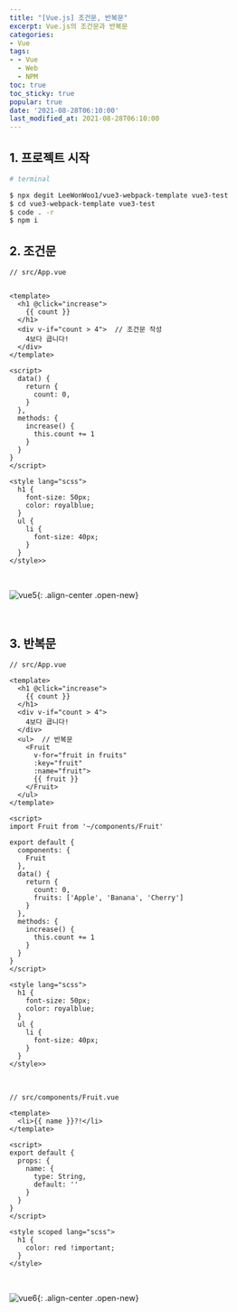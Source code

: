 ```yaml
---
title: "[Vue.js] 조건문, 반복문"
excerpt: Vue.js의 조건문과 반복문
categories:
- Vue
tags:
- - Vue
  - Web
  - NPM
toc: true
toc_sticky: true
popular: true
date: '2021-08-28T06:10:00'
last_modified_at: 2021-08-28T06:10:00
---
```


## 1. 프로젝트 시작

```bash
# terminal

$ npx degit LeeWonWoo1/vue3-webpack-template vue3-test
$ cd vue3-webpack-template vue3-test
$ code . -r
$ npm i
```

## 2. 조건문

```vue
// src/App.vue


<template>
  <h1 @click="increase">
    {{ count }}
  </h1>
  <div v-if="count > 4">  // 조건문 작성
    4보다 큽니다!
  </div>
</template>

<script>
  data() {
    return {
      count: 0,
    }
  },
  methods: {
    increase() {
      this.count += 1
    }
  }
}
</script>

<style lang="scss">
  h1 {
    font-size: 50px;
    color: royalblue;
  }
  ul {
    li {
      font-size: 40px;
    }
  }
</style>>
```

<br>

![vue5](https://user-images.githubusercontent.com/62803763/131190862-960b8008-f9de-4a92-abfc-176b159585b1.PNG){: .align-center .open-new}


<br>

## 3. 반복문

```vue
// src/App.vue

<template>
  <h1 @click="increase">
    {{ count }}
  </h1>
  <div v-if="count > 4">
    4보다 큽니다!
  </div>
  <ul>  // 반복문
    <Fruit 
      v-for="fruit in fruits"
      :key="fruit"
      :name="fruit">
      {{ fruit }}
    </Fruit>
  </ul>
</template>

<script>
import Fruit from '~/components/Fruit'

export default {
  components: {
    Fruit
  },
  data() {
    return {
      count: 0,
      fruits: ['Apple', 'Banana', 'Cherry']
    }
  },
  methods: {
    increase() {
      this.count += 1
    }
  }
}
</script>

<style lang="scss">
  h1 {
    font-size: 50px;
    color: royalblue;
  }
  ul {
    li {
      font-size: 40px;
    }
  }
</style>>
```

<br>

```vue
// src/components/Fruit.vue

<template>
  <li>{{ name }}?!</li>
</template>

<script>
export default {
  props: {
    name: {
      type: String,
      default: ''
    }
  }
}
</script>

<style scoped lang="scss">
  h1 {
    color: red !important;
  }
</style>
```

<br>

![vue6](https://user-images.githubusercontent.com/62803763/131190883-816a2a4b-01e7-44bc-b322-b32b281ad493.PNG){: .align-center .open-new}
